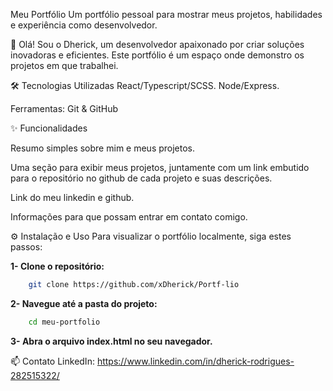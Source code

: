 Meu Portfólio
Um portfólio pessoal para mostrar meus projetos, habilidades e experiência como desenvolvedor.

🚀 Olá! Sou o Dherick, um desenvolvedor apaixonado por criar soluções inovadoras e eficientes. Este portfólio é um espaço onde demonstro os projetos em que trabalhei.

🛠️ Tecnologias Utilizadas
React/Typescript/SCSS.
Node/Express.

Ferramentas:
Git & GitHub

✨ Funcionalidades

Resumo simples sobre mim e meus projetos.

Uma seção para exibir meus projetos, juntamente com um link embutido para o repositório no github de cada projeto e suas descrições.

Link do meu linkedin e github.

Informações para que possam entrar em contato comigo.

⚙️ Instalação e Uso
Para visualizar o portfólio localmente, siga estes passos:

**1- Clone o repositório:** 
```bash
    git clone https://github.com/xDherick/Portf-lio
```
**2- Navegue até a pasta do projeto:**
```bash
    cd meu-portfolio
```

**3- Abra o arquivo index.html no seu navegador.**

📫 Contato
LinkedIn: https://www.linkedin.com/in/dherick-rodrigues-282515322/

